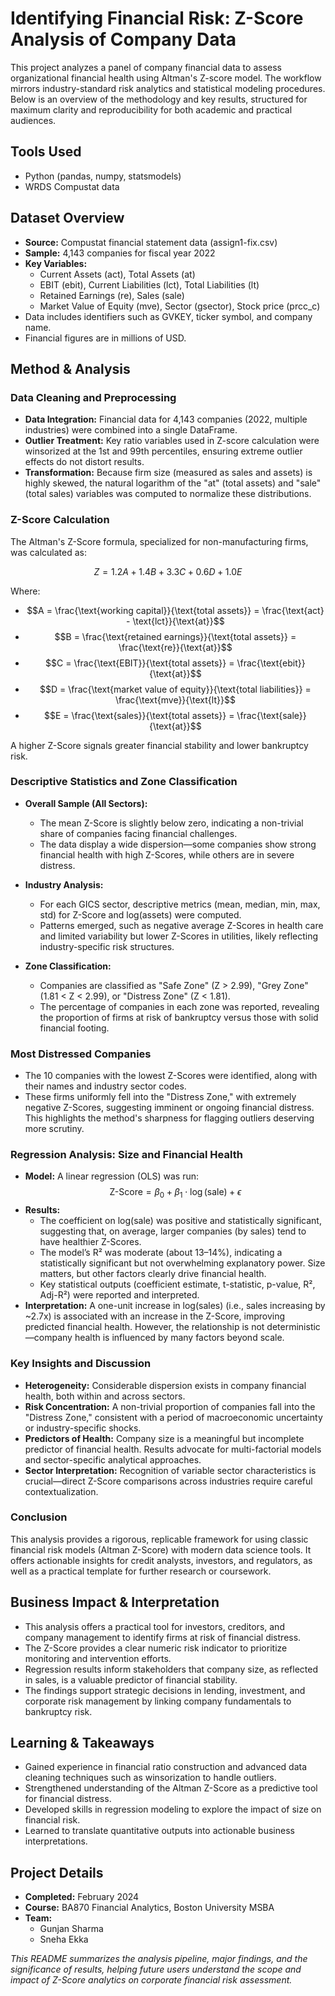 # Identifying Financial Risk: Z-Score Analysis of Company Data

This project analyzes a panel of company financial data to assess organizational financial health using Altman's Z-score model. The workflow mirrors industry-standard risk analytics and statistical modeling procedures. Below is an overview of the methodology and key results, structured for maximum clarity and reproducibility for both academic and practical audiences.

## **Tools Used** 
- Python (pandas, numpy, statsmodels)
- WRDS Compustat data

## Dataset Overview

- **Source:** Compustat financial statement data (assign1-fix.csv)
- **Sample:** 4,143 companies for fiscal year 2022
- **Key Variables:**
  - Current Assets (act), Total Assets (at)
  - EBIT (ebit), Current Liabilities (lct), Total Liabilities (lt)
  - Retained Earnings (re), Sales (sale)
  - Market Value of Equity (mve), Sector (gsector), Stock price (prcc_c)
- Data includes identifiers such as GVKEY, ticker symbol, and company name.
- Financial figures are in millions of USD.

## Method & Analysis

### **Data Cleaning and Preprocessing**

- **Data Integration:** Financial data for 4,143 companies (2022, multiple industries) were combined into a single DataFrame.
- **Outlier Treatment:** Key ratio variables used in Z-score calculation were winsorized at the 1st and 99th percentiles, ensuring extreme outlier effects do not distort results.
- **Transformation:** Because firm size (measured as sales and assets) is highly skewed, the natural logarithm of the "at" (total assets) and "sale" (total sales) variables was computed to normalize these distributions.

### **Z-Score Calculation**

The Altman's Z-Score formula, specialized for non-manufacturing firms, was calculated as:

$$Z = 1.2A + 1.4B + 3.3C + 0.6D + 1.0E$$

Where:
- $$A = \frac{\text{working capital}}{\text{total assets}} = \frac{\text{act} - \text{lct}}{\text{at}}$$
- $$B = \frac{\text{retained earnings}}{\text{total assets}} = \frac{\text{re}}{\text{at}}$$
- $$C = \frac{\text{EBIT}}{\text{total assets}} = \frac{\text{ebit}}{\text{at}}$$
- $$D = \frac{\text{market value of equity}}{\text{total liabilities}} = \frac{\text{mve}}{\text{lt}}$$
- $$E = \frac{\text{sales}}{\text{total assets}} = \frac{\text{sale}}{\text{at}}$$

A higher Z-Score signals greater financial stability and lower bankruptcy risk.

### **Descriptive Statistics and Zone Classification**

- **Overall Sample (All Sectors):**
  - The mean Z-Score is slightly below zero, indicating a non-trivial share of companies facing financial challenges.
  - The data display a wide dispersion—some companies show strong financial health with high Z-Scores, while others are in severe distress.

- **Industry Analysis:**
  - For each GICS sector, descriptive metrics (mean, median, min, max, std) for Z-Score and log(assets) were computed.
  - Patterns emerged, such as negative average Z-Scores in health care and limited variability but lower Z-Scores in utilities, likely reflecting industry-specific risk structures.
  
- **Zone Classification:**
  - Companies are classified as "Safe Zone" (Z > 2.99), "Grey Zone" (1.81 < Z < 2.99), or "Distress Zone" (Z < 1.81).
  - The percentage of companies in each zone was reported, revealing the proportion of firms at risk of bankruptcy versus those with solid financial footing.

### **Most Distressed Companies**

- The 10 companies with the lowest Z-Scores were identified, along with their names and industry sector codes.
- These firms uniformly fell into the "Distress Zone," with extremely negative Z-Scores, suggesting imminent or ongoing financial distress. This highlights the method's sharpness for flagging outliers deserving more scrutiny.

### **Regression Analysis: Size and Financial Health**

- **Model:** A linear regression (OLS) was run:  
  $$\text{Z-Score} = \beta_0 + \beta_1 \cdot \log(\text{sale}) + \epsilon$$
- **Results:**
  - The coefficient on log(sale) was positive and statistically significant, suggesting that, on average, larger companies (by sales) tend to have healthier Z-Scores.
  - The model’s R² was moderate (about 13–14%), indicating a statistically significant but not overwhelming explanatory power. Size matters, but other factors clearly drive financial health.
  - Key statistical outputs (coefficient estimate, t-statistic, p-value, R², Adj-R²) were reported and interpreted.
- **Interpretation:** A one-unit increase in log(sales) (i.e., sales increasing by ~2.7x) is associated with an increase in the Z-Score, improving predicted financial health. However, the relationship is not deterministic—company health is influenced by many factors beyond scale.

### **Key Insights and Discussion**

- **Heterogeneity:** Considerable dispersion exists in company financial health, both within and across sectors.
- **Risk Concentration:** A non-trivial proportion of companies fall into the "Distress Zone," consistent with a period of macroeconomic uncertainty or industry-specific shocks.
- **Predictors of Health:** Company size is a meaningful but incomplete predictor of financial health. Results advocate for multi-factorial models and sector-specific analytical approaches.
- **Sector Interpretation:** Recognition of variable sector characteristics is crucial—direct Z-Score comparisons across industries require careful contextualization.

### **Conclusion**

This analysis provides a rigorous, replicable framework for using classic financial risk models (Altman Z-Score) with modern data science tools. It offers actionable insights for credit analysts, investors, and regulators, as well as a practical template for further research or coursework.

## Business Impact & Interpretation

- This analysis offers a practical tool for investors, creditors, and company management to identify firms at risk of financial distress.
- The Z-Score provides a clear numeric risk indicator to prioritize monitoring and intervention efforts.
- Regression results inform stakeholders that company size, as reflected in sales, is a valuable predictor of financial stability.
- The findings support strategic decisions in lending, investment, and corporate risk management by linking company fundamentals to bankruptcy risk.

## Learning & Takeaways

- Gained experience in financial ratio construction and advanced data cleaning techniques such as winsorization to handle outliers.
- Strengthened understanding of the Altman Z-Score as a predictive tool for financial distress.
- Developed skills in regression modeling to explore the impact of size on financial risk.
- Learned to translate quantitative outputs into actionable business interpretations.

## Project Details

- **Completed:** February 2024
- **Course:** BA870 Financial Analytics, Boston University MSBA
- **Team:**
  - Gunjan Sharma
  - Sneha Ekka

*This README summarizes the analysis pipeline, major findings, and the significance of results, helping future users understand the scope and impact of Z-Score analytics on corporate financial risk assessment.*
